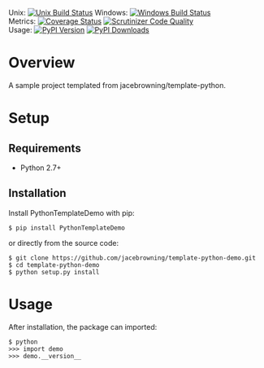 Unix: [![Unix Build Status](http://img.shields.io/travis/jacebrowning/template-python-demo/python2-pytest.svg)](https://travis-ci.org/jacebrowning/template-python-demo) Windows: [![Windows Build Status](https://img.shields.io/appveyor/ci/jacebrowning/template-python-demo/python2-pytest.svg)](https://ci.appveyor.com/project/jacebrowning/template-python-demo)<br>Metrics: [![Coverage Status](http://img.shields.io/coveralls/jacebrowning/template-python-demo/python2-pytest.svg)](https://coveralls.io/r/jacebrowning/template-python-demo) [![Scrutinizer Code Quality](http://img.shields.io/scrutinizer/g/jacebrowning/template-python-demo.svg)](https://scrutinizer-ci.com/g/jacebrowning/template-python-demo/?branch=python2-pytest)<br>Usage: [![PyPI Version](http://img.shields.io/pypi/v/PythonTemplateDemo.svg)](https://pypi.python.org/pypi/PythonTemplateDemo) [![PyPI Downloads](http://img.shields.io/pypi/dm/PythonTemplateDemo.svg)](https://pypi.python.org/pypi/PythonTemplateDemo)

# Overview

A sample project templated from jacebrowning/template-python.

# Setup

## Requirements

* Python 2.7+

## Installation

Install PythonTemplateDemo with pip:

```
$ pip install PythonTemplateDemo
```

or directly from the source code:

```
$ git clone https://github.com/jacebrowning/template-python-demo.git
$ cd template-python-demo
$ python setup.py install
```

# Usage

After installation, the package can imported:

```
$ python
>>> import demo
>>> demo.__version__
```
